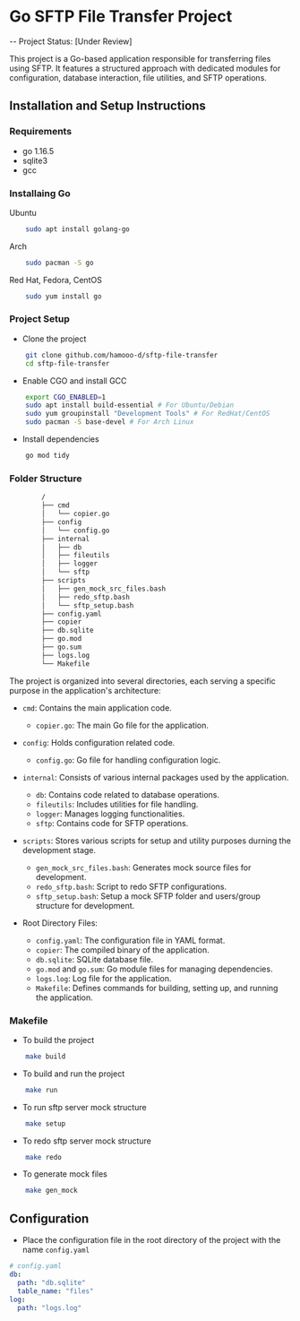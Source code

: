 # Go SFTP File Transfer Project

-- Project Status: [Under Review]

This project is a Go-based application responsible for transferring files using SFTP. It features a structured approach with dedicated modules for configuration, database interaction, file utilities, and SFTP operations.

## Installation and Setup Instructions

### Requirements

- go 1.16.5
- sqlite3
- gcc

### Installaing Go

Ubuntu

```bash
    sudo apt install golang-go
```

Arch

```bash
    sudo pacman -S go
```

Red Hat, Fedora, CentOS

```bash
    sudo yum install go
```

### Project Setup

- Clone the project

```bash
    git clone github.com/hamooo-d/sftp-file-transfer
    cd sftp-file-transfer
```

- Enable CGO and install GCC

```bash
    export CGO_ENABLED=1
    sudo apt install build-essential # For Ubuntu/Debian
    sudo yum groupinstall "Development Tools" # For RedHat/CentOS
    sudo pacman -S base-devel # For Arch Linux
```

- Install dependencies

```bash
    go mod tidy
```

### Folder Structure

```bash
        /
        ├── cmd
        │   └── copier.go
        ├── config
        │   └── config.go
        ├── internal
        │   ├── db
        │   ├── fileutils
        │   ├── logger
        │   └── sftp
        ├── scripts
        │   ├── gen_mock_src_files.bash
        │   ├── redo_sftp.bash
        │   └── sftp_setup.bash
        ├── config.yaml
        ├── copier
        ├── db.sqlite
        ├── go.mod
        ├── go.sum
        ├── logs.log
        └── Makefile
```

The project is organized into several directories, each serving a specific purpose in the application's architecture:

- `cmd`: Contains the main application code.

  - `copier.go`: The main Go file for the application.

- `config`: Holds configuration related code.

  - `config.go`: Go file for handling configuration logic.

- `internal`: Consists of various internal packages used by the application.

  - `db`: Contains code related to database operations.
  - `fileutils`: Includes utilities for file handling.
  - `logger`: Manages logging functionalities.
  - `sftp`: Contains code for SFTP operations.

- `scripts`: Stores various scripts for setup and utility purposes durning the development stage.

  - `gen_mock_src_files.bash`: Generates mock source files for development.
  - `redo_sftp.bash`: Script to redo SFTP configurations.
  - `sftp_setup.bash`: Setup a mock SFTP folder and users/group structure for development.

- Root Directory Files:
  - `config.yaml`: The configuration file in YAML format.
  - `copier`: The compiled binary of the application.
  - `db.sqlite`: SQLite database file.
  - `go.mod` and `go.sum`: Go module files for managing dependencies.
  - `logs.log`: Log file for the application.
  - `Makefile`: Defines commands for building, setting up, and running the application.

### Makefile

- To build the project

```bash
    make build
```

- To build and run the project

```bash
    make run
```

- To run sftp server mock structure

```bash
    make setup
```

- To redo sftp server mock structure

```bash
    make redo
```

- To generate mock files

```bash
    make gen_mock
```

## Configuration

- Place the configuration file in the root directory of the project with the name `config.yaml`

```yaml
# config.yaml
db:
  path: "db.sqlite"
  table_name: "files"
log:
  path: "logs.log"
```
